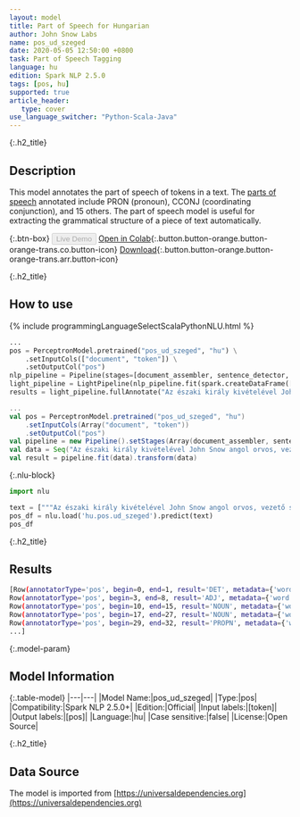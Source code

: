 ```yaml
---
layout: model
title: Part of Speech for Hungarian
author: John Snow Labs
name: pos_ud_szeged
date: 2020-05-05 12:50:00 +0800
task: Part of Speech Tagging
language: hu
edition: Spark NLP 2.5.0
tags: [pos, hu]
supported: true
article_header:
   type: cover
use_language_switcher: "Python-Scala-Java"
---
```


{:.h2_title}
## Description
This model annotates the part of speech of tokens in a text. The [parts of speech](https://universaldependencies.org/u/pos/) annotated include PRON (pronoun), CCONJ (coordinating conjunction), and 15 others. The part of speech model is useful for extracting the grammatical structure of a piece of text automatically.

{:.btn-box}
<button class="button button-orange" disabled>Live Demo</button>
[Open in Colab](https://githubtocolab.com/JohnSnowLabs/spark-nlp-workshop/blob/2da56c087da53a2fac1d51774d49939e05418e57/tutorials/Certification_Trainings/Public/6.Playground_DataFrames.ipynb){:.button.button-orange.button-orange-trans.co.button-icon}
[Download](https://s3.amazonaws.com/auxdata.johnsnowlabs.com/public/models/pos_ud_szeged_hu_2.5.0_2.4_1588671966774.zip){:.button.button-orange.button-orange-trans.arr.button-icon}

{:.h2_title}
## How to use 

<div class="tabs-box" markdown="1">

{% include programmingLanguageSelectScalaPythonNLU.html %}

```python
...
pos = PerceptronModel.pretrained("pos_ud_szeged", "hu") \
    .setInputCols(["document", "token"]) \
    .setOutputCol("pos")
nlp_pipeline = Pipeline(stages=[document_assembler, sentence_detector, tokenizer, pos])
light_pipeline = LightPipeline(nlp_pipeline.fit(spark.createDataFrame([['']]).toDF("text")))
results = light_pipeline.fullAnnotate("Az északi király kivételével John Snow angol orvos, vezető szerepet játszik az érzéstelenítés és az orvosi higiénia fejlesztésében.")
```

```scala
...
val pos = PerceptronModel.pretrained("pos_ud_szeged", "hu")
    .setInputCols(Array("document", "token"))
    .setOutputCol("pos")
val pipeline = new Pipeline().setStages(Array(document_assembler, sentence_detector, tokenizer, pos))
val data = Seq("Az északi király kivételével John Snow angol orvos, vezető szerepet játszik az érzéstelenítés és az orvosi higiénia fejlesztésében.").toDF("text")
val result = pipeline.fit(data).transform(data)
```

{:.nlu-block}
```python
import nlu

text = ["""Az északi király kivételével John Snow angol orvos, vezető szerepet játszik az érzéstelenítés és az orvosi higiénia fejlesztésében."""]
pos_df = nlu.load('hu.pos.ud_szeged').predict(text)
pos_df
```

</div>

{:.h2_title}
## Results

```bash
[Row(annotatorType='pos', begin=0, end=1, result='DET', metadata={'word': 'Az'}),
Row(annotatorType='pos', begin=3, end=8, result='ADJ', metadata={'word': 'északi'}),
Row(annotatorType='pos', begin=10, end=15, result='NOUN', metadata={'word': 'király'}),
Row(annotatorType='pos', begin=17, end=27, result='NOUN', metadata={'word': 'kivételével'}),
Row(annotatorType='pos', begin=29, end=32, result='PROPN', metadata={'word': 'John'}),
...]
```

{:.model-param}
## Model Information

{:.table-model}
|---|---|
|Model Name:|pos_ud_szeged|
|Type:|pos|
|Compatibility:|Spark NLP 2.5.0+|
|Edition:|Official|
|Input labels:|[token]|
|Output labels:|[pos]|
|Language:|hu|
|Case sensitive:|false|
|License:|Open Source|

{:.h2_title}
## Data Source
The model is imported from [https://universaldependencies.org](https://universaldependencies.org)